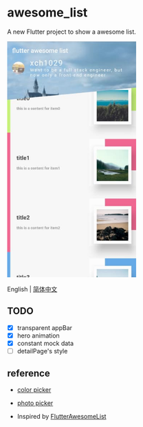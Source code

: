 # awesome_list

A new Flutter project to show a awesome list.

<img src="https://github.com/xch1029/awesomelist/blob/master/screenshot/awesomelist.jpg?raw=true" width="300">

English | [简体中文](./README-zh_CN.md)

## TODO

- [x] transparent appBar
- [x] hero animation
- [x] constant mock data
- [ ] detailPage's style

## reference
- [color picker](https://colorsupplyyy.com/app)
- [photo picker](https://picsum.photos/)

- Inspired by [FlutterAwesomeList](https://github.com/samarthagarwal/FlutterAwesomeList)

